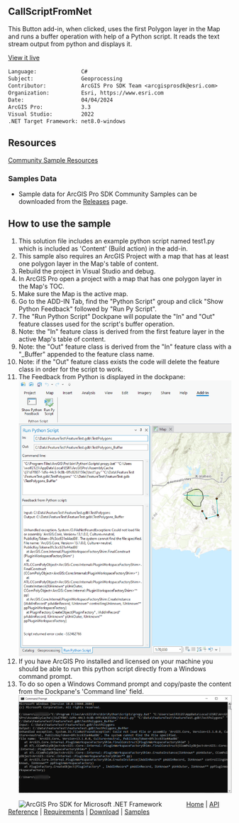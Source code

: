 ## CallScriptFromNet

<!-- TODO: Write a brief abstract explaining this sample -->
This Button add-in, when clicked, uses the first Polygon layer in the Map and runs a buffer operation with help of a Python script.  It reads the text stream output from python and displays it.   
  


<a href="https://pro.arcgis.com/en/pro-app/sdk/" target="_blank">View it live</a>

<!-- TODO: Fill this section below with metadata about this sample-->
```
Language:              C#
Subject:               Geoprocessing
Contributor:           ArcGIS Pro SDK Team <arcgisprosdk@esri.com>
Organization:          Esri, https://www.esri.com
Date:                  04/04/2024
ArcGIS Pro:            3.3
Visual Studio:         2022
.NET Target Framework: net8.0-windows
```

## Resources

[Community Sample Resources](https://github.com/Esri/arcgis-pro-sdk-community-samples#resources)

### Samples Data

* Sample data for ArcGIS Pro SDK Community Samples can be downloaded from the [Releases](https://github.com/Esri/arcgis-pro-sdk-community-samples/releases) page.  

## How to use the sample
<!-- TODO: Explain how this sample can be used. To use images in this section, create the image file in your sample project's screenshots folder. Use relative url to link to this image using this syntax: ![My sample Image](FacePage/SampleImage.png) -->
1. This solution file includes an example python script named test1.py which is included as 'Content' (Build action) in the add-in.
2. This sample also requires an ArcGIS Project with a map that has at least one polygon layer in the Map's table of content.  
3. Rebuild the project in Visual Studio and debug.   
4. In ArcGIS Pro open a project with a map that has one polygon layer in the Map's TOC.  
5. Make sure the Map is the active map.  
6. Go to the ADD-IN Tab, find the "Python Script" group and click "Show Python Feedback" followed by "Run Py Script".  
7. The "Run Python Script" Dockpane will populate the "In" and "Out" feature classes used for the script's buffer operation.    
8. Note: the "In" feature class is derived from the first feature layer in the active Map's table of content.  
9. Note: the "Out" feature class is derived from the "In" feature class with a "_Buffer" appended to the feature class name.  
10. Note: if the "Out" feature class exists the code will delete the feature class in order for the script to work.  
11. The Feedback from Python is displayed in the dockpane:  
![UI](Screenshots/Screen1.png)  
12. If you have ArcGIS Pro installed and licensed on your machine you should be able to run this python script directly from a Windows command prompt.  
13. To do so open a Windows Command prompt and copy/paste the content from the Dockpane's 'Command line' field.  
![UI](Screenshots/Screen2.png)  
  

<!-- End -->

&nbsp;&nbsp;&nbsp;&nbsp;&nbsp;&nbsp;<img src="https://esri.github.io/arcgis-pro-sdk/images/ArcGISPro.png"  alt="ArcGIS Pro SDK for Microsoft .NET Framework" height = "20" width = "20" align="top"  >
&nbsp;&nbsp;&nbsp;&nbsp;&nbsp;&nbsp;&nbsp;&nbsp;&nbsp;&nbsp;&nbsp;&nbsp;
[Home](https://github.com/Esri/arcgis-pro-sdk/wiki) | <a href="https://pro.arcgis.com/en/pro-app/latest/sdk/api-reference" target="_blank">API Reference</a> | [Requirements](https://github.com/Esri/arcgis-pro-sdk/wiki#requirements) | [Download](https://github.com/Esri/arcgis-pro-sdk/wiki#installing-arcgis-pro-sdk-for-net) | <a href="https://github.com/esri/arcgis-pro-sdk-community-samples" target="_blank">Samples</a>
